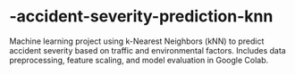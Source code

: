 # -accident-severity-prediction-knn
Machine learning project using k-Nearest Neighbors (kNN) to predict accident severity based on traffic and environmental factors. Includes data preprocessing, feature scaling, and model evaluation in Google Colab.
